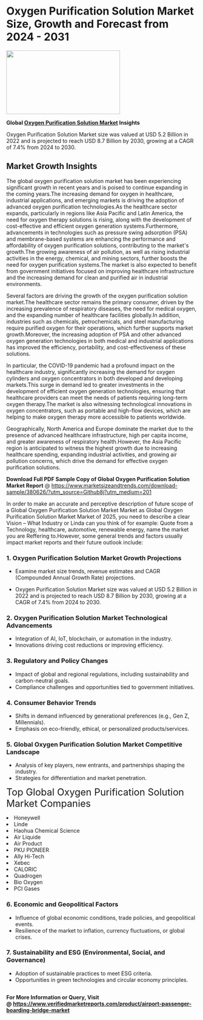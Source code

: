 <H1>Oxygen Purification Solution Market Size, Growth and Forecast from 2024 - 2031</H1><img class="aligncenter size-medium wp-image-584254" src="https://thirdeyenews.in/wp-content/uploads/2024/09/Global-Market-Research-300x168.jpeg" alt="" width="300" height="168" /><p><strong>Global&nbsp;<a href="https://www.marketsizeandtrends.com/download-sample/380626/?utm_source=Github8j?utm_medium=201">Oxygen Purification Solution Market</a> Insights</strong></p><p>Oxygen Purification Solution Market size was valued at USD 5.2 Billion in 2022 and is projected to reach USD 8.7 Billion by 2030, growing at a CAGR of 7.4% from 2024 to 2030.</p><p><h2>Market Growth Insights</h2> <p>The global oxygen purification solution market has been experiencing significant growth in recent years and is poised to continue expanding in the coming years.The increasing demand for oxygen in healthcare, industrial applications, and emerging markets is driving the adoption of advanced oxygen purification technologies.As the healthcare sector expands, particularly in regions like Asia Pacific and Latin America, the need for oxygen therapy solutions is rising, along with the development of cost-effective and efficient oxygen generation systems.Furthermore, advancements in technologies such as pressure swing adsorption (PSA) and membrane-based systems are enhancing the performance and affordability of oxygen purification solutions, contributing to the market's growth.The growing awareness of air pollution, as well as rising industrial activities in the energy, chemical, and mining sectors, further boosts the need for oxygen purification systems.The market is also expected to benefit from government initiatives focused on improving healthcare infrastructure and the increasing demand for clean and purified air in industrial environments.</p> <p>Several factors are driving the growth of the oxygen purification solution market.The healthcare sector remains the primary consumer, driven by the increasing prevalence of respiratory diseases, the need for medical oxygen, and the expanding number of healthcare facilities globally.In addition, industries such as chemicals, petrochemicals, and steel manufacturing require purified oxygen for their operations, which further supports market growth.Moreover, the increasing adoption of PSA and other advanced oxygen generation technologies in both medical and industrial applications has improved the efficiency, portability, and cost-effectiveness of these solutions.</p> <p>In particular, the COVID-19 pandemic had a profound impact on the healthcare industry, significantly increasing the demand for oxygen cylinders and oxygen concentrators in both developed and developing markets.This surge in demand led to greater investments in the development of efficient oxygen generation technologies, ensuring that healthcare providers can meet the needs of patients requiring long-term oxygen therapy.The market is also witnessing technological innovations in oxygen concentrators, such as portable and high-flow devices, which are helping to make oxygen therapy more accessible to patients worldwide.</p> <p>Geographically, North America and Europe dominate the market due to the presence of advanced healthcare infrastructure, high per capita income, and greater awareness of respiratory health.However, the Asia Pacific region is anticipated to witness the highest growth due to increasing healthcare spending, expanding industrial activities, and growing air pollution concerns, which drive the demand for effective oxygen purification solutions.</p> <p><span class=""><strong>Download Full PDF Sample Copy of Global Oxygen Purification Solution Market Report</strong> @ <a href="https://www.marketsizeandtrends.com/download-sample/380626/?utm_source=Github8j?utm_medium=201" target="_blank">https://www.marketsizeandtrends.com/download-sample/380626/?utm_source=Github8j?utm_medium=201</a></span></p><p>In order to make an accurate and perceptive description of future scope of a Global&nbsp;Oxygen Purification Solution Market Market as Global&nbsp;Oxygen Purification Solution Market Market of 2025, you need to describe a clear Vision &ndash; What Industry or Linda can you think of for example: Quote from a Technology, healthcare, automotive, renewable energy, name the market you are Reffering to.However, some general trends and factors usually impact market reports and their future outlook include:</p><h3>1.&nbsp;<strong>Oxygen Purification Solution Market Growth Projections</strong></h3><ul><li>Examine market size trends, revenue estimates and CAGR (Compounded Annual Growth Rate) projections.</li><li><p>Oxygen Purification Solution Market size was valued at USD 5.2 Billion in 2022 and is projected to reach USD 8.7 Billion by 2030, growing at a CAGR of 7.4% from 2024 to 2030.</p></li></ul><h3>2.&nbsp;<strong>Oxygen Purification Solution Market Technological Advancements</strong></h3><ul><li>Integration of AI, IoT, blockchain, or automation in the industry.</li><li>Innovations driving cost reductions or improving efficiency.</li></ul><h3>3.&nbsp;<strong>Regulatory and Policy Changes</strong></h3><ul><li>Impact of global and regional regulations, including sustainability and carbon-neutral goals.</li><li>Compliance challenges and opportunities tied to government initiatives.</li></ul><h3>4.&nbsp;<strong>Consumer Behavior Trends</strong></h3><ul><li>Shifts in demand influenced by generational preferences (e.g., Gen Z, Millennials).</li><li>Emphasis on eco-friendly, ethical, or personalized products/services.</li></ul><h3>5.&nbsp;<strong>Global Oxygen Purification Solution Market Competitive Landscape</strong></h3><ul><li>Analysis of key players, new entrants, and partnerships shaping the industry.</li><li>Strategies for differentiation and market penetration.</li></ul><p data-pm-slice="1 1 []"><span style="color: inherit; font-family: inherit; font-size: 25px;">Top Global Oxygen Purification Solution Market Companies</span></p><div class="" data-test-id=""><p><li>Honeywell</li><li> Linde</li><li> Haohua Chemical Science</li><li> Air Liquide</li><li> Air Product</li><li> PKU PIONEER</li><li> Ally Hi-Tech</li><li> Xebec</li><li> CALORIC</li><li> Quadrogen</li><li> Bio Oxygen</li><li> PCI Gases</li></p></div><h3>6.&nbsp;<strong>Economic and Geopolitical Factors</strong></h3><ul><li>Influence of global economic conditions, trade policies, and geopolitical events.</li><li>Resilience of the market to inflation, currency fluctuations, or global crises.</li></ul><h3>7.&nbsp;<strong>Sustainability and ESG (Environmental, Social, and Governance)</strong></h3><ul><li>Adoption of sustainable practices to meet ESG criteria.</li><li>Opportunities in green technologies and circular economy principles.</li></ul><h2><strong style="font-size: 14px;">For More Information or Query, Visit @&nbsp;</strong><a style="background-color: #ffffff; font-size: 14px;" href="https://www.marketsizeandtrends.com/report/oxygen-purification-solution-market/" target="_blank">https://www.verifiedmarketreports.com/product/airport-passenger-boarding-bridge-market</a></h2>